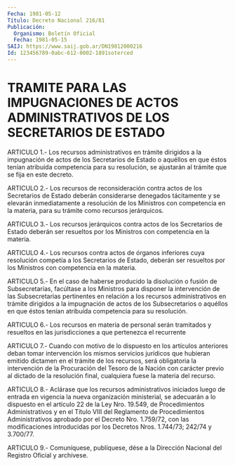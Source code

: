 ```yaml
---
Fecha: 1981-05-12
Título: Decreto Nacional 216/81
Publicación:
  Organismo: Boletín Oficial
  Fecha: 1981-05-15
SAIJ: https://www.saij.gob.ar/DN19812000216
Id: 123456789-0abc-612-0002-1891soterced
---
```

# TRAMITE PARA LAS IMPUGNACIONES DE ACTOS ADMINISTRATIVOS DE LOS SECRETARIOS DE ESTADO

<a id="1"></a>
ARTICULO  1.-  Los  recursos administrativos en trámite dirigidos a la impugnación de actos  de los Secretarios de Estado o aquéllos en que  éstos tenían atribuída  competencia  para  su  resolución,  se ajustarán al trámite que se fija en este decreto.

<a id="2"></a>
ARTICULO  2.-  Los  recursos de reconsideración contra actos de los Secretarios de Estado  deberán considerarse denegados tácitamente y se  elevarán inmediatamente  a  resolución  de  los  Ministros  con competencia    en   la  materia,  para  su  trámite  como  recursos jerárquicos.

<a id="3"></a>
ARTICULO    3.-  Los  recursos  jerárquicos  contra  actos  de  los Secretarios de  Estado  deberán ser resueltos por los Ministros con competencia en la materia.

<a id="4"></a>
ARTICULO  4.-  Los recursos contra actos de órganos inferiores cuya resolución competía  a  los  Secretarios  de  Estado,  deberán  ser resueltos   por  los  Ministros  con  competencia  en  la  materia.

<a id="5"></a>
ARTICULO  5.-  En  el  caso  de  haberse  producido la disolución o fusión de Subsecretarías, facúltase a los Ministros  para  disponer la  intervención  de  las Subsecretarías pertinentes en relación  a los recursos administrativos  en trámite dirigidos a la impugnación de actos de los Subsecretarios  o  aquéllos  en  que  éstos  tenían atribuída competencia para su resolución.

<a id="6"></a>
ARTICULO  6.-  Los recursos en materia de personal serán tramitados y resueltos en las  jurisdicciones  a  que pertenezca el recurrente

<a id="7"></a>
ARTICULO  7.-  Cuando  con  motivo de lo dispuesto en los artículos anteriores deban tomar intervención  los mismos servicios jurídicos que hubieran emitido dictamen en el trámite  de  los recursos, será obligatoria  la  intervención de la Procuración del  Tesoro  de  la Nación con carácter  previo  al  dictado  de  la  resolución final, cualquiera fuese la materia del recurso.

<a id="8"></a>
ARTICULO  8.-  Aclárase  que los recursos administrativos iniciados luego de entrada en vigencia  la nueva organización ministerial, se adecuarán a lo dispuesto en el  artículo  22 de la Ley Nro. 19.549, de  Procedimientos  Administrativos  y  en  el  Título    VIII  del Reglamento   de  Procedimientos  Administrativos  aprobado  por  el Decreto Nro.  1.759/72, con las modificaciones introducidas por los Decretos Nros. 1.744/73; 242/74 y 3.700/77.

<a id="9"></a>
ARTICULO  9.- Comuníquese, publíquese, dése a la Dirección Nacional del Registro Oficial y archívese.